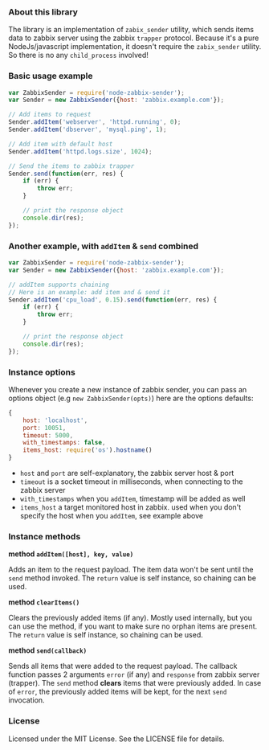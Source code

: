 ### About this library

The library is an implementation of `zabix_sender` utility, which sends items data to zabbix server
using the zabbix `trapper` protocol. Because it's a pure NodeJs/javascript implementation, it doesn't
require the `zabix_sender` utility. So there is no any `child_process` involved!

### Basic usage example

```javascript
var ZabbixSender = require('node-zabbix-sender');
var Sender = new ZabbixSender({host: 'zabbix.example.com'});

// Add items to request
Sender.addItem('webserver', 'httpd.running', 0);
Sender.addItem('dbserver', 'mysql.ping', 1);

// Add item with default host
Sender.addItem('httpd.logs.size', 1024);

// Send the items to zabbix trapper
Sender.send(function(err, res) {
    if (err) {
        throw err;
    }

    // print the response object
    console.dir(res);
});
```

### Another example, with `addItem` & `send` combined

```javascript
var ZabbixSender = require('node-zabbix-sender');
var Sender = new ZabbixSender({host: 'zabbix.example.com'});

// addItem supports chaining
// Here is an example: add item and & send it
Sender.addItem('cpu_load', 0.15).send(function(err, res) {
    if (err) {
        throw err;
    }

    // print the response object
    console.dir(res);
});
```

### Instance options

Whenever you create a new instance of zabbix sender, you can pass an options object (e.g `new ZabbixSender(opts)`)
here are the options defaults:

```javascript
{
    host: 'localhost',
    port: 10051,
    timeout: 5000,
    with_timestamps: false,
    items_host: require('os').hostname()
}
```
- `host` and `port` are self-explanatory, the zabbix server host & port
- `timeout` is a socket timeout in milliseconds, when connecting to the zabbix server
- `with_timestamps` when you `addItem`, timestamp will be added as well
- `items_host` a target monitored host in zabbix. used when you don't specify the host when you `addItem`, see example above

### Instance methods

**method `addItem([host], key, value)`**

Adds an item to the request payload. The item data won't be sent until the `send` method invoked.
The `return` value is self instance, so chaining can be used.

**method `clearItems()`**

Clears the previously added items (if any). Mostly used internally, but you can use the method,
if you want to make sure no orphan items are present. The `return` value is self instance, so chaining can be used.

**method `send(callback)`**

Sends all items that were added to the request payload.
The callback function passes 2 arguments `error` (if any) and `response` from zabbix server (trapper).
The `send` method **clears** items that were previously added.
In case of `error`, the previously added items will be kept, for the next `send` invocation.

### License

Licensed under the MIT License. See the LICENSE file for details.
